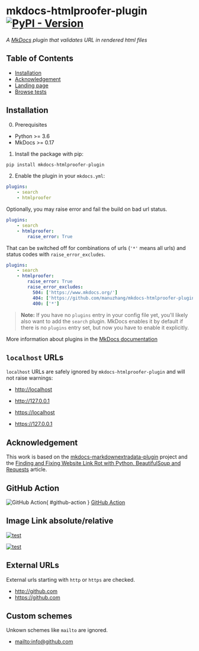 # mkdocs-htmlproofer-plugin [![PyPI - Version](https://img.shields.io/pypi/v/mkdocs-htmlproofer-plugin.svg)](https://pypi.org/project/mkdocs-htmlproofer-plugin)

*A [MkDocs](https://www.mkdocs.org/) plugin that validates URL in rendered html files*

## Table of Contents

* [Installation](#installation)
* [Acknowledgement](#acknowledge)
* [Landing page](../../../README.md)
* [Browse tests](../../../tests)

## Installation

0. Prerequisites

* Python >= 3.6
* MkDocs >= 0.17

1. Install the package with pip:

```bash
pip install mkdocs-htmlproofer-plugin
```

2. Enable the plugin in your `mkdocs.yml`:

```yaml
plugins:
    - search
    - htmlproofer
```

Optionally, you may raise error and fail the build on bad url status.

```yaml
plugins:
    - search
    - htmlproofer:
        raise_error: True
```

That can be switched off for combinations of urls (`'*'` means all urls) and status codes with `raise_error_excludes`.

```yaml
plugins:
    - search
    - htmlproofer:
        raise_error: True
        raise_error_excludes: 
          504: ['https://www.mkdocs.org/']
          404: ['https://github.com/manuzhang/mkdocs-htmlproofer-plugin']
          400: ['*']
```

> **Note:** If you have no `plugins` entry in your config file yet, you'll likely also want to add the `search` plugin. MkDocs enables it by default if there is no `plugins` entry set, but now you have to enable it explicitly.

More information about plugins in the [MkDocs documentation](https://www.mkdocs.org/user-guide/plugin)

## `localhost` URLs

`localhost` URLs are safely ignored by `mkdocs-htmlproofer-plugin` and will not raise warnings:

- <http://localhost>

- <http://127.0.0.1>

- <https://localhost>

- <https://127.0.0.1>

## Acknowledgement

This work is based on the [mkdocs-markdownextradata-plugin](https://github.com/rosscdh/mkdocs-markdownextradata-plugin) project and the [Finding and Fixing Website Link Rot with Python, BeautifulSoup and Requests](https://www.twilio.com/blog/2018/07/find-fix-website-link-rot-python-beautifulsoup-requests.html) article.


## GitHub Action

![GitHub Action](https://github.com/manuzhang/mkdocs-htmlproofer-plugin/actions/workflows/ci.yml/badge.svg){ #github-action }
[GitHub Action](#github-action)

## Image Link absolute/relative

<a href="assets/hello-world.drawio.svg">![test](assets/hello-world.drawio.svg)</a>

<a href="/assets/hello-world.drawio.svg">![test](/assets/hello-world.drawio.svg)</a>

## External URLs

External urls starting with `http` or `https` are checked.

- <http://github.com>
- <https://github.com>

## Custom schemes

Unkown schemes like `mailto` are ignored.

- <mailto:info@github.com>
